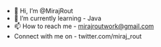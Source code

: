 - 👋 Hi, I’m @MirajRout
- 🌱 I’m currently learning - Java
- 📫 How to reach me - mirajroutwork@gmail.com
- Connect with me on - twitter.com/miraj_rout

<!---
MirajRout/MirajRout is a ✨ special ✨ repository because its `README.md` (this file) appears on your GitHub profile.
You can click the Preview link to take a look at your changes.
--->
